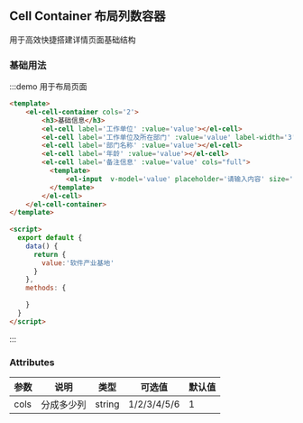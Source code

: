 ## Cell Container 布局列数容器
用于高效快捷搭建详情页面基础结构

### 基础用法
 

:::demo 用于布局页面

```html 
<template>  
    <el-cell-container cols='2'>
        <h3>基础信息</h3> 
        <el-cell label='工作单位' :value='value'></el-cell>
        <el-cell label='工作单位及所在部门' :value='value' label-width='3'></el-cell>
        <el-cell label='部门名称' :value='value'></el-cell>
        <el-cell label='年龄' :value='value'></el-cell>
        <el-cell label='备注信息' :value='value' cols="full">
          <template>
              <el-input  v-model='value' placeholder='请输入内容' size='small'></el-input>
          </template>
        </el-cell>
    </el-cell-container>
</template>
 
<script>
  export default {
    data() {
      return {
        value:'软件产业基地' 
      }
    },
    methods: {
      
    }
  }
</script>
```
:::
  
### Attributes
| 参数      | 说明          | 类型      | 可选值                           | 默认值  |
|---------- |-------------- |---------- |--------------------------------  |-------- |
| cols      | 分成多少列     | string | 1/2/3/4/5/6 | 1 |
